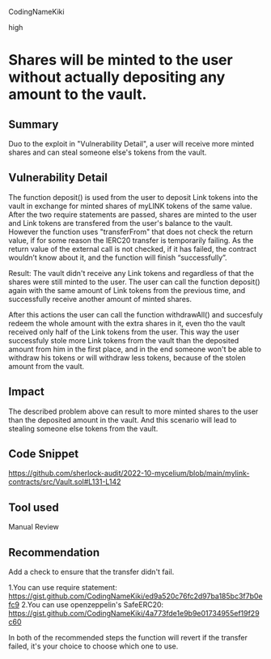 CodingNameKiki

high

# Shares will be minted to the user without actually depositing any amount to the vault.

## Summary
Duo to the exploit in "Vulnerability Detail", a user will receive more minted shares and can steal someone else's tokens from the vault.

## Vulnerability Detail
The function deposit() is used from the user to deposit Link tokens into the vault in exchange for minted shares of myLINK tokens of the same value. After the two require statements are passed, shares are minted to the user and Link tokens are transfered from the user's balance to the vault. However the function uses "transferFrom" that does not check the return value, if for some reason the IERC20 transfer is temporarily failing. As the return value of the external call is not checked, if it has failed, the contract wouldn’t know about it, and the function will finish “successfully”.

Result:
The vault didn't receive any Link tokens and regardless of that the shares were still minted to the user. 
The user can call the function deposit() again with the same amount of Link tokens from the previous time, and successfully receive another amount of minted shares.

After this actions the user can call the function withdrawAll() and succesfuly redeem the whole amount with the extra shares in it, even tho the vault received only half of the Link tokens from the user. 
This way the user successfuly stole more Link tokens from the vault than the deposited amount from him in the first place, and in the end someone won't be able to withdraw his tokens or will withdraw less tokens, because of the stolen amount from the vault.

## Impact
The described problem above can result to more minted shares to the user than the deposited amount in the vault.
And this scenario will lead to stealing someone else tokens from the vault.

## Code Snippet
https://github.com/sherlock-audit/2022-10-mycelium/blob/main/mylink-contracts/src/Vault.sol#L131-L142

## Tool used

Manual Review

## Recommendation
Add a check to ensure that the transfer didn't fail.

1.You can use require statement: https://gist.github.com/CodingNameKiki/ed9a520c76fc2d97ba185bc3f7b0efc9
2.You can use openzeppelin's SafeERC20: https://gist.github.com/CodingNameKiki/4a773fde1e9b9e01734955ef19f29c60

In both of the recommended steps the function will revert if the transfer failed, it's your choice to choose which one to use.
